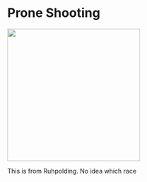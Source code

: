 # Prone Shooting #

<img
  height="300"
  src="Gow130122cm1179.JPG">
</img>

This is from Ruhpolding. No idea which race
